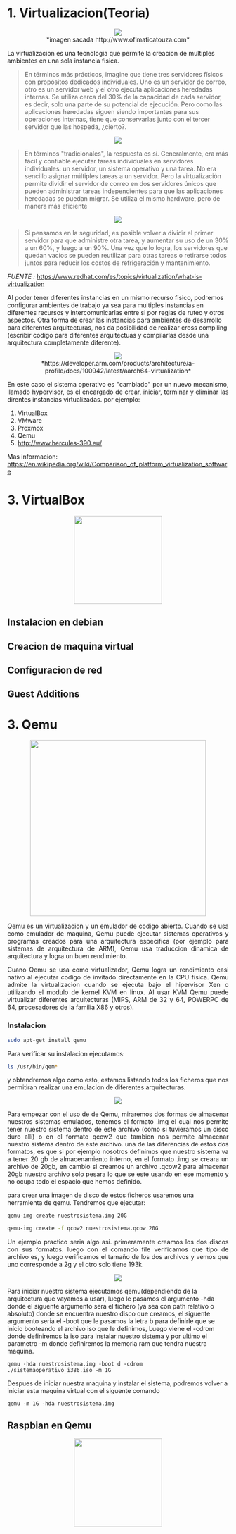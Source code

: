 # 1. Virtualizacion(Teoria)

<p align="center">
<img src="imagenes/virtualizacion/virtualizacion.png"><br>
*imagen sacada http://www.ofimaticatouza.com*
</p>

La virtualizacion es una tecnologia que permite la creacion de multiples ambientes en una sola instancia fisica.

>En términos más prácticos, imagine que tiene tres servidores físicos con propósitos dedicados individuales. Uno es un servidor de correo, otro es un servidor web y el otro ejecuta aplicaciones heredadas internas.   Se utiliza cerca del 30% de la capacidad de cada servidor, es decir, solo una parte de su potencial de ejecución. Pero como las aplicaciones heredadas siguen siendo importantes para sus operaciones internas, tiene que conservarlas junto con el tercer servidor que las hospeda, ¿cierto?.

<p align="center">
<img src="imagenes/virtualizacion/REDHAT1.png">
</p>

>En términos "tradicionales", la respuesta es sí. Generalmente, era más fácil y confiable ejecutar tareas individuales en servidores individuales: un servidor, un sistema operativo y una tarea. No era sencillo asignar múltiples tareas a un servidor. Pero la virtualización permite dividir el servidor de correo en dos servidores únicos que pueden administrar tareas independientes para que las aplicaciones heredadas se puedan migrar. Se utiliza el mismo hardware, pero de manera más eficiente

<p align="center">
<img src="imagenes/virtualizacion/REDHAT2.png">
</p>

> Si pensamos en la seguridad, es posible volver a dividir el primer servidor para que administre otra tarea, y aumentar su uso de un 30% a un 60%, y luego a un 90%. Una vez que lo logra, los servidores que quedan vacíos se pueden reutilizar para otras tareas o retirarse todos juntos para reducir los costos de refrigeración y mantenimiento.

*FUENTE :* https://www.redhat.com/es/topics/virtualization/what-is-virtualization

<p aling="justify">
Al poder tener diferentes instancias en un mismo recurso fisico, podremos configurar ambientes de trabajo ya sea para multiples instancias en diferentes recursos y intercomunicarlas entre si por reglas de ruteo y otros aspectos. Otra forma de crear las instancias para ambientes de desarrollo para diferentes arquitecturas, nos da posibilidad de realizar cross compiling (escribir codigo para diferentes arquitectuas y compilarlas desde una arquitectura completamente diferente).
</p>

<p align="center">
<img src="imagenes/virtualizacion/hypervisor.png"><br>
*https://developer.arm.com/products/architecture/a-profile/docs/100942/latest/aarch64-virtualization*
</p>


<p align="justify">
En este caso el sistema operativo es "cambiado" por un nuevo mecanismo, llamado hypervisor, es el encargado de crear, iniciar, terminar y eliminar las direntes instancias virtualizadas. por ejemplo:
</p>

1. VirtualBox
2. VMware
3. Proxmox
4. Qemu
5. http://www.hercules-390.eu/

Mas informacion: https://en.wikipedia.org/wiki/Comparison_of_platform_virtualization_software

# 3. VirtualBox

<p align="center">
<img src="imagenes/virtualizacion/Virtualbox_logo.png" width="200">
</p>

## Instalacion en debian

## Creacion de maquina virtual

## Configuracion de red

## Guest Additions

# 3. Qemu

<p align="center">
<img src="imagenes/virtualizacion/qemu.jpg" width="400">
</p>

<p align="justify">
Qemu es un virtualizacion y un emulador de codigo abierto. Cuando se usa como emulador de maquina, Qemu puede ejecutar sistemas operativos y programas creados para una arquitectura especifica (por ejemplo para sistemas de arquitectura de ARM), Qemu usa traduccion dinamica de arquitectura y logra un buen rendimiento.
</p>

<p align="justify">
Cuano Qemu se usa como virtualizador, Qemu logra un rendimiento casi nativo al ejecutar codigo de invitado directamente en la CPU fisica. Qemu admite la virtualizacion cuando se ejecuta bajo el hipervisor Xen o utilizando el modulo de kernel KVM en linux. Al usar KVM Qemu puede virtualizar diferentes arquitecturas (MIPS, ARM de 32 y 64, POWERPC de 64, procesadores de la familia X86 y otros).
</p>

### Instalacion

```bash
sudo apt-get install qemu
```
Para verificar su instalacion ejecutamos:

```bash
ls /usr/bin/qem*
```

<p align="justify">
y obtendremos algo como esto, estamos listando todos los ficheros que nos permitiran realizar una emulacion de diferentes arquitecturas.
</p>

<p align="center">
<img src="imagenes/virtualizacion/bin_files.jpg">
</p>

<p align="justify">
Para empezar con el uso de de Qemu, miraremos dos formas de almacenar nuestros sistemas emulados, tenemos el formato .img el cual nos permite tener nuestro sistema dentro de este archivo (como si tuvieramos un disco duro alli) o en el formato qcow2 que tambien nos permite almacenar nuestro sistema dentro de este archivo. una de las diferencias de estos dos formatos, es que si por ejemplo nosotros definimos que nuestro sistema va a tener 20 gb de almacenamiento interno, en el formato .img se creara un archivo de 20gb, en cambio si creamos un archivo .qcow2 para almacenar 20gb nuestro archivo solo pesara lo que se este usando en ese momento y no ocupa todo el espacio que hemos definido.
</p>

para crear una imagen de disco de estos ficheros usaremos una herramienta de qemu. Tendremos que ejecutar:

```bash
qemu-img create nuestrosistema.img 20G
```

```bash
qemu-img create -f qcow2 nuestrosistema.qcow 20G
```
<p align="justify">
Un ejemplo practico seria algo asi. primeramente creamos los dos discos con sus formatos. luego con el comando file verificamos que tipo de archivo es, y luego verificamos el tamaño de los dos archivos y vemos que uno corresponde a 2g y el otro solo tiene 193k.
</p>

<p align="center">
<img src="imagenes/virtualizacion/creacion_disk.jpg">
</p>

Para iniciar nuestro sistema ejecutamos qemu(dependiendo de la arquitectura que vayamos a usar), luego le pasamos el argumento -hda donde el siguente argumento sera el fichero (ya sea con path relativo o absoluto) donde se encuentra nuestro disco que creamos, el siguente argumento seria el -boot que le pasamos la letra b para definirle que se inicio booteando el archivo iso que le definimos, Luego viene el -cdrom donde definiremos la iso para instalar nuestro sistema y por ultimo el parametro -m donde definiremos la memoria ram que tendra nuestra maquina.

```
qemu -hda nuestrosistema.img -boot d -cdrom ./sistemaoperativo_i386.iso -m 1G
```

Despues de iniciar nuestra maquina y instalar el sistema, podremos volver a iniciar esta maquina virtual con el siguente comando

```
qemu -m 1G -hda nuestrosistema.img
```
## Raspbian en Qemu

<p align="center">
<img src="imagenes/virtualizacion/riscos.jpg" width="200">
</p>
